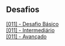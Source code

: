 
## Desafios

[[011] - Desafio Básico ](https://github.com/Wanhenri/collab_curso_2018_19/commit/ebd65282647af10e9a2e16508da3facbad93ac41#diff-0735fc494f6e2eeaaa9914d1eacb71d2)
<br>
[[011] - Intermediário](https://github.com/Wanhenri/collab_curso_2018_19/commit/f74977cd5bfcc664773d3c679e005e262f9802da#diff-0d140c0b4a0ae322b59b45c76ea618b5)
<br>
[[011] - Avançado]()
<br>

